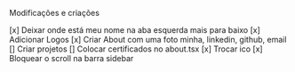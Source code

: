 Modificações e criações

[x] Deixar onde está meu nome na aba esquerda mais para baixo
[x] Adicionar Logos
[x] Criar About com uma foto minha, linkedin, github, email
[] Criar projetos
[] Colocar certificados no about.tsx
[x] Trocar ico
[x] Bloquear o scroll na barra sidebar
